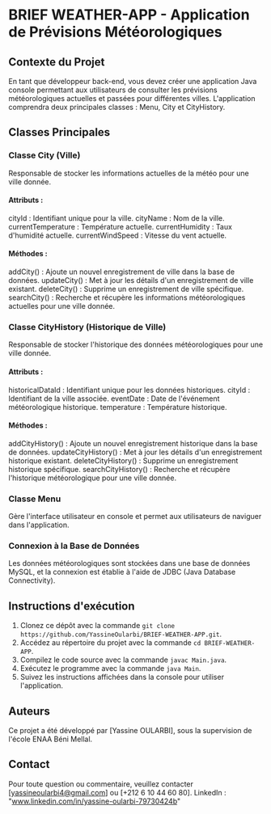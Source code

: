 # BRIEF WEATHER-APP - Application de Prévisions Météorologiques
## Contexte du Projet
En tant que développeur back-end, vous devez créer une application Java console permettant aux utilisateurs de consulter les prévisions météorologiques actuelles et passées pour différentes villes. L'application comprendra deux principales classes : Menu, City et CityHistory.

## Classes Principales
### Classe City (Ville)
Responsable de stocker les informations actuelles de la météo pour une ville donnée.

#### Attributs :

cityId : Identifiant unique pour la ville.
cityName : Nom de la ville.
currentTemperature : Température actuelle.
currentHumidity : Taux d'humidité actuelle.
currentWindSpeed : Vitesse du vent actuelle.
#### Méthodes :

addCity() : Ajoute un nouvel enregistrement de ville dans la base de données.
updateCity() : Met à jour les détails d'un enregistrement de ville existant.
deleteCity() : Supprime un enregistrement de ville spécifique.
searchCity() : Recherche et récupère les informations météorologiques actuelles pour une ville donnée.
### Classe CityHistory (Historique de Ville)
Responsable de stocker l'historique des données météorologiques pour une ville donnée.

#### Attributs :

historicalDataId : Identifiant unique pour les données historiques.
cityId : Identifiant de la ville associée.
eventDate : Date de l'événement météorologique historique.
temperature : Température historique.
#### Méthodes :

addCityHistory() : Ajoute un nouvel enregistrement historique dans la base de données.
updateCityHistory() : Met à jour les détails d'un enregistrement historique existant.
deleteCityHistory() : Supprime un enregistrement historique spécifique.
searchCityHistory() : Recherche et récupère l'historique météorologique pour une ville donnée.
### Classe Menu
Gère l'interface utilisateur en console et permet aux utilisateurs de naviguer dans l'application.

### Connexion à la Base de Données
Les données météorologiques sont stockées dans une base de données MySQL, et la connexion est établie à l'aide de JDBC (Java Database Connectivity).
## Instructions d'exécution
1. Clonez ce dépôt avec la commande `git clone https://github.com/YassineOularbi/BRIEF-WEATHER-APP.git`.
2. Accédez au répertoire du projet avec la commande `cd BRIEF-WEATHER-APP`.
3. Compilez le code source avec la commande `javac Main.java`.
4. Exécutez le programme avec la commande `java Main`.
5. Suivez les instructions affichées dans la console pour utiliser l'application.

## Auteurs
Ce projet a été développé par [Yassine OULARBI], sous la supervision de l'école ENAA Béni Mellal.

## Contact
Pour toute question ou commentaire, veuillez contacter [yassineoularbi4@gmail.com] ou [+212 6 10 44 60 80].
LinkedIn : "www.linkedin.com/in/yassine-oularbi-79730424b"
